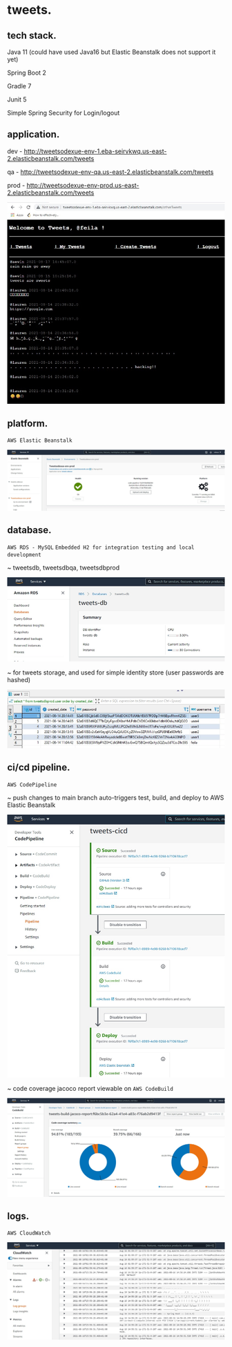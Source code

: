 # tweets.

## tech stack.
Java 11 (could have used Java16 but Elastic Beanstalk does not support it yet)

Spring Boot 2

Gradle 7

Junit 5

Simple Spring Security for Login/logout

## application.
dev - http://tweetsodexue-env-1.eba-seirvkwq.us-east-2.elasticbeanstalk.com/tweets

qa - http://tweetsodexue-env-qa.us-east-2.elasticbeanstalk.com/tweets

prod - http://tweetsodexue-env-prod.us-east-2.elasticbeanstalk.com/tweets

![tweets](images/tweets.jpg)

## platform.
`AWS Elastic Beanstalk`

![](images/tweets-aws-beanstalk.jpg)

## database.
`AWS RDS - MySQL`
`Embedded H2 for integration testing and local development`

~ tweetsdb, tweetsdbqa, tweetsdbprod

![](images/tweets-aws-rds.jpg)

~ for tweets storage, and used for simple identity store (user passwords are hashed)

![](images/user-pass-hashed.jpg)

## ci/cd pipeline.
`AWS CodePipeline`

~ push changes to main branch auto-triggers test, build, and deploy to AWS Elastic Beanstalk

![](images/tweets-cicd.jpg)

~ code coverage jacoco report viewable on `AWS CodeBuild`

![](images/tweets-code-coverage-report.jpg)

## logs.
`AWS CloudWatch`

![](images/tweets-cloudwatch.jpg)

